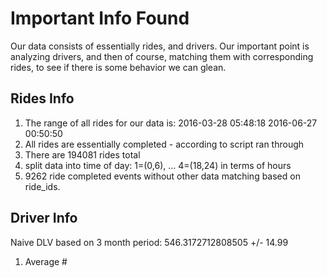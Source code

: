 # Important Info Found

Our data consists of essentially rides, and drivers. Our important point is analyzing drivers, and then of course, matching them
with corresponding rides, to see if there is some behavior we can glean.

## Rides Info
1. The range of all rides for our data is:  2016-03-28 05:48:18 2016-06-27 00:50:50
2. All rides are essentially completed - according to script ran through
3. There are 194081 rides total
4. split data into time of day: 1=(0,6), ... 4=(18,24) in terms of hours
5. 9262 ride completed events without other data matching based on ride_ids.

## Driver Info

Naive DLV based on 3 month period:  546.3172712808505 +/- 14.99

1. Average #